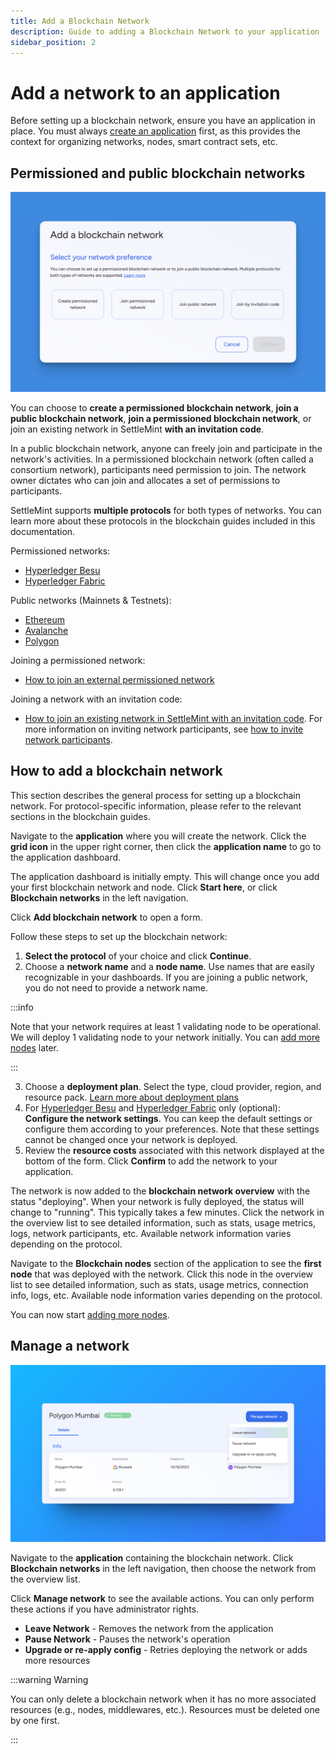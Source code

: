 ```yaml
---
title: Add a Blockchain Network
description: Guide to adding a Blockchain Network to your application
sidebar_position: 2
---
```


# Add a network to an application

Before setting up a blockchain network, ensure you have an application in place. You must always [create an application](0_create-an-application.md) first, as this provides the context for organizing networks, nodes, smart contract sets, etc.

## Permissioned and public blockchain networks

![Add A Blockchain Network](../../static/img/about-settlemint/add-network.png)

You can choose to **create a permissioned blockchain network**, **join a public blockchain network**, **join a permissioned blockchain network**, or join an existing network in SettleMint **with an invitation code**.

In a public blockchain network, anyone can freely join and participate in the network's activities. In a permissioned blockchain network (often called a consortium network), participants need permission to join. The network owner dictates who can join and allocates a set of permissions to participants.

SettleMint supports **multiple protocols** for both types of networks. You can learn more about these protocols in the blockchain guides included in this documentation.

Permissioned networks:

- [Hyperledger Besu](../blockchain-guides/1_Hyperledger-Besu/1_enterprise-ethereum-the-basics.md)
- [Hyperledger Fabric](../blockchain-guides/5_Hyperledger-Fabric/1_hyperledger-fabric-the-basics.md)

Public networks (Mainnets & Testnets):

- [Ethereum](../blockchain-guides/0_Ethereum/1_ethereum-the-basics.md)
- [Avalanche](../blockchain-guides/2_Avalanche/1_avalanche-the-basics.md)
- [Polygon](../blockchain-guides/4_Polygon/1_polygon-the-basics.md)

Joining a permissioned network:

- [How to join an external permissioned network](../blockchain-guides/1_Hyperledger-Besu/9_enterprise-ethereum-connect-external-network.md)

Joining a network with an invitation code:

- [How to join an existing network in SettleMint with an invitation code](./4_join-a-network-by-invitation.md). For more information on inviting network participants, see [how to invite network participants](./3_invite-network-participants.md).

## How to add a blockchain network

This section describes the general process for setting up a blockchain network. For protocol-specific information, please refer to the relevant sections in the blockchain guides.

Navigate to the **application** where you will create the network. Click the **grid icon** in the upper right corner, then click the **application name** to go to the application dashboard.

The application dashboard is initially empty. This will change once you add your first blockchain network and node. Click **Start here**, or click **Blockchain networks** in the left navigation.

Click **Add blockchain network** to open a form.

Follow these steps to set up the blockchain network:

1. **Select the protocol** of your choice and click **Continue**.
2. Choose a **network name** and a **node name**. Use names that are easily recognizable in your dashboards. If you are joining a public network, you do not need to provide a network name.

:::info

Note that your network requires at least 1 validating node to be operational. We will deploy 1 validating node to your network initially. You can [add more nodes](2_add-a-node-to-a-network.md) later.

:::

3. Choose a **deployment plan**. Select the type, cloud provider, region, and resource pack. [Learn more about deployment plans](../launch-platform/managed-cloud-deployment/13_deployment-plans.md)
4. For [Hyperledger Besu](../blockchain-guides/1_Hyperledger-Besu/2_enterprise-ethereum-network-settings.md) and [Hyperledger Fabric](../blockchain-guides/5_Hyperledger-Fabric/2_hyperledger-fabric-network-settings.md) only (optional): **Configure the network settings**. You can keep the default settings or configure them according to your preferences. Note that these settings cannot be changed once your network is deployed.
5. Review the **resource costs** associated with this network displayed at the bottom of the form. Click **Confirm** to add the network to your application.

The network is now added to the **blockchain network overview** with the status "deploying". When your network is fully deployed, the status will change to "running". This typically takes a few minutes. Click the network in the overview list to see detailed information, such as stats, usage metrics, logs, network participants, etc. Available network information varies depending on the protocol.

Navigate to the **Blockchain nodes** section of the application to see the **first node** that was deployed with the network. Click this node in the overview list to see detailed information, such as stats, usage metrics, connection info, logs, etc. Available node information varies depending on the protocol.

You can now start [adding more nodes](2_add-a-node-to-a-network.md).

## Manage a network

![Manage Network](../../static/img/about-settlemint/manage-network.png)

Navigate to the **application** containing the blockchain network. Click **Blockchain networks** in the left navigation, then choose the network from the overview list.

Click **Manage network** to see the available actions. You can only perform these actions if you have administrator rights.

- **Leave Network** - Removes the network from the application
- **Pause Network** - Pauses the network's operation
- **Upgrade or re-apply config** - Retries deploying the network or adds more resources

:::warning Warning

You can only delete a blockchain network when it has no more associated resources (e.g., nodes, middlewares, etc.). Resources must be deleted one by one first.

:::
